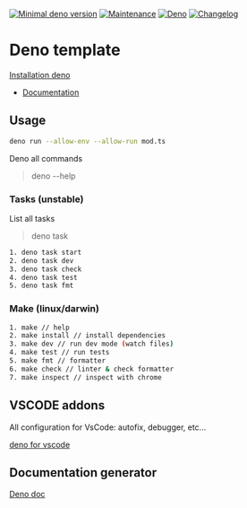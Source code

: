 [![Minimal deno version](https://img.shields.io/static/v1?label=deno&message=%3E=2.1.2&color)](https://docs.deno.com/runtime/)
[![Maintenance](https://img.shields.io/badge/Maintained%3F-yes-green.svg)](https://GitHub.com/stephen-shopopop/deno-template/graphs/commit-activity)
[![Deno](https://github.com/stephen-shopopop/deno-template/actions/workflows/deno.yml/badge.svg)](https://github.com/stephen-shopopop/deno-template/actions/workflows/deno.yml)
[![Changelog](https://github.com/stephen-shopopop/deno-template/actions/workflows/release.yml/badge.svg)](https://github.com/stephen-shopopop/deno-template/actions/workflows/release.yml)

# Deno template

[Installation deno](https://deno.land/#installation)

- [Documentation](https://doc.deno.land/https://raw.githubusercontent.com/stephen-shopopop/deno-template/main/main.ts)

## Usage

```bash
deno run --allow-env --allow-run mod.ts
```

Deno all commands

> deno --help

### Tasks (unstable)

List all tasks

> deno task

```bash
1. deno task start
2. deno task dev
3. deno task check
4. deno task test
5. deno task fmt
```

### Make (linux/darwin)

```bash
1. make // help
2. make install // install dependencies
3. make dev // run dev mode (watch files)
4. make test // run tests
5. make fmt // formatter
6. make check // linter & check formatter
7. make inspect // inspect with chrome
```

## VSCODE addons

All configuration for VsCode: autofix, debugger, etc...

[deno for vscode](https://marketplace.visualstudio.com/items?itemName=denoland.vscode-deno)

## Documentation generator

[Deno doc](https://doc.deno.land)
